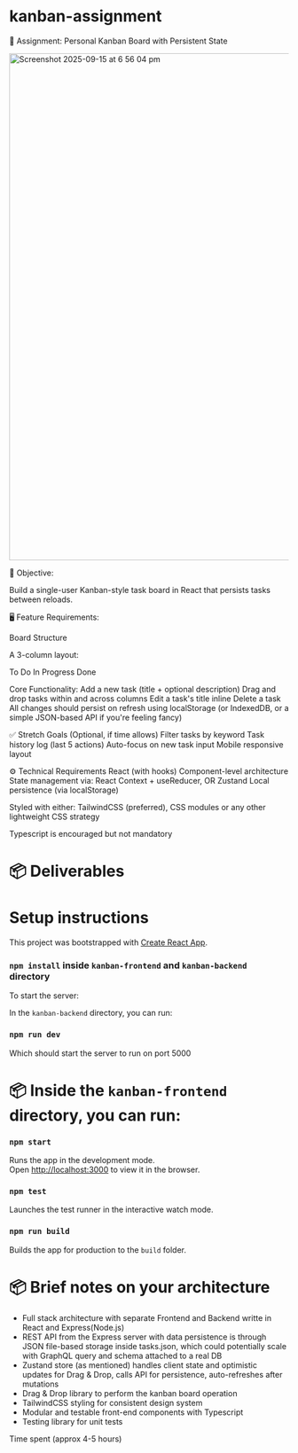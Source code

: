 # kanban-assignment

🧩 Assignment: Personal Kanban Board with Persistent State

<img width="1467" height="915" alt="Screenshot 2025-09-15 at 6 56 04 pm" src="https://github.com/user-attachments/assets/09daf413-608f-4c0b-994f-0e658e61540c" />


🎯 Objective:

Build a single-user Kanban-style task board in React that persists tasks between reloads. 

🖥️ Feature Requirements:

Board Structure

A 3-column layout:

To Do
In Progress
Done

Core Functionality:
Add a new task (title + optional description)
Drag and drop tasks within and across columns
Edit a task's title inline
Delete a task
All changes should persist on refresh using localStorage (or IndexedDB, or a simple JSON-based API if you're feeling fancy)

✅ Stretch Goals (Optional, if time allows)
Filter tasks by keyword
Task history log (last 5 actions)
Auto-focus on new task input
Mobile responsive layout

⚙️ Technical Requirements
React (with hooks)
Component-level architecture
State management via: React Context + useReducer, OR Zustand
Local persistence (via localStorage)

Styled with either: TailwindCSS (preferred), CSS modules or any other lightweight CSS strategy

Typescript is encouraged but not mandatory

# 📦 Deliverables
# Setup instructions

This project was bootstrapped with [Create React App](https://github.com/facebook/create-react-app).

### `npm install` inside `kanban-frontend` and `kanban-backend` directory

To start the server: 

In the `kanban-backend` directory, you can run:

### `npm run dev`

Which should start the server to run on port 5000


# 📦 Inside the `kanban-frontend` directory, you can run:

### `npm start`

Runs the app in the development mode.\
Open [http://localhost:3000](http://localhost:3000) to view it in the browser.

### `npm test`

Launches the test runner in the interactive watch mode.

### `npm run build`

Builds the app for production to the `build` folder.

# 📦 Brief notes on your architecture
- Full stack architecture with separate Frontend and Backend writte in React and Express(Node.js)
- REST API from the Express server with data persistence is through JSON file-based storage inside tasks.json, which could potentially scale with GraphQL query and schema attached to a real DB
- Zustand store (as mentioned) handles client state and optimistic updates for Drag & Drop, calls API for persistence, auto-refreshes after mutations
- Drag & Drop library to perform the kanban board operation
- TailwindCSS styling for consistent design system
- Modular and testable front-end components with Typescript
- Testing library for unit tests

Time spent (approx 4-5 hours)
